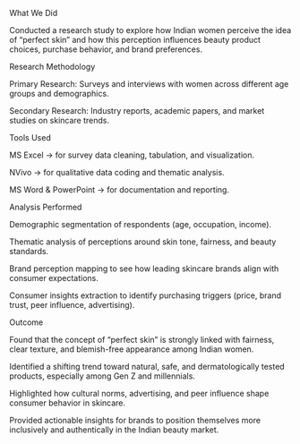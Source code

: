 What We Did

Conducted a research study to explore how Indian women perceive the idea of “perfect skin” and how this perception influences beauty product choices, purchase behavior, and brand preferences.

Research Methodology

Primary Research: Surveys and interviews with women across different age groups and demographics.

Secondary Research: Industry reports, academic papers, and market studies on skincare trends.

Tools Used

MS Excel → for survey data cleaning, tabulation, and visualization.

NVivo → for qualitative data coding and thematic analysis.

MS Word & PowerPoint → for documentation and reporting.

Analysis Performed

Demographic segmentation of respondents (age, occupation, income).

Thematic analysis of perceptions around skin tone, fairness, and beauty standards.

Brand perception mapping to see how leading skincare brands align with consumer expectations.

Consumer insights extraction to identify purchasing triggers (price, brand trust, peer influence, advertising).

Outcome

Found that the concept of “perfect skin” is strongly linked with fairness, clear texture, and blemish-free appearance among Indian women.

Identified a shifting trend toward natural, safe, and dermatologically tested products, especially among Gen Z and millennials.

Highlighted how cultural norms, advertising, and peer influence shape consumer behavior in skincare.

Provided actionable insights for brands to position themselves more inclusively and authentically in the Indian beauty market.
